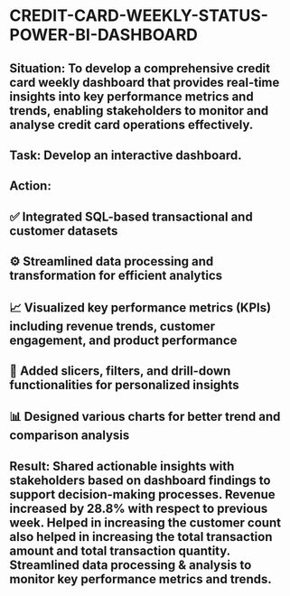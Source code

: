 # CREDIT-CARD-WEEKLY-STATUS-POWER-BI-DASHBOARD
## Situation: To develop a comprehensive credit card weekly dashboard that provides real-time insights into key performance metrics and trends, enabling stakeholders to monitor and analyse credit card operations effectively.

## Task: Develop an interactive dashboard.

## Action: 
## ✅ Integrated SQL-based transactional and customer datasets
## ⚙️ Streamlined data processing and transformation for efficient analytics
## 📈 Visualized key performance metrics (KPIs) including revenue trends, customer engagement, and product performance
## 🧩 Added slicers, filters, and drill-down functionalities for personalized insights
## 📊 Designed various charts for better trend and comparison analysis

## Result: Shared actionable insights with stakeholders based on dashboard findings to support decision-making processes. Revenue increased by 28.8% with respect to previous week. Helped in increasing the customer count also helped in increasing the total transaction amount and total transaction quantity. Streamlined data processing & analysis to monitor key performance metrics and trends.

